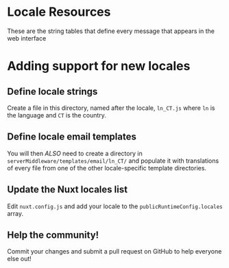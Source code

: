 Locale Resources
================
These are the string tables that define every message that appears in the web interface

# Adding support for new locales

## Define locale strings
Create a file in this directory, named after the locale, `ln_CT.js` where `ln` is the language and `CT` is the country.

## Define locale email templates
You will then *ALSO* need to create a directory in `serverMiddleware/templates/email/ln_CT/` and populate it
with translations of every file from one of the other locale-specific template directories.

## Update the Nuxt locales list
Edit `nuxt.config.js` and add your locale to the `publicRuntimeConfig.locales` array.

## Help the community!
Commit your changes and submit a pull request on GitHub to help everyone else out!
